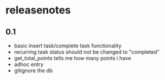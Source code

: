 # releasenotes

## 0.1
- basic insert task/complete task functionality
- recurring task status should not be changed to "completed"
- get_total_points tells me how many points i have
- adhoc entry
- gitignore the db